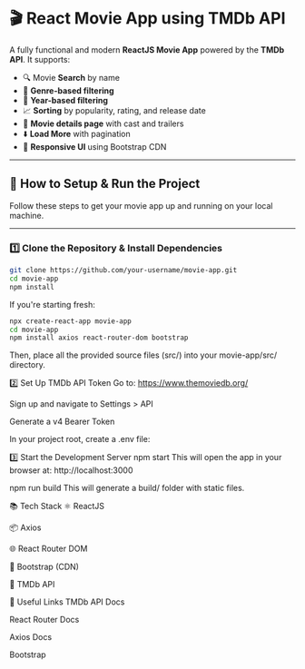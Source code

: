 # 🎬 React Movie App using TMDb API

A fully functional and modern **ReactJS Movie App** powered by the **TMDb API**. It supports:

- 🔍 Movie **Search** by name  
- 🎯 **Genre-based filtering**  
- 📅 **Year-based filtering**  
- 📈 **Sorting** by popularity, rating, and release date  
- 🧠 **Movie details page** with cast and trailers  
- ⬇️ **Load More** with pagination  
- 📱 **Responsive UI** using Bootstrap CDN  

---

## 🚀 How to Setup & Run the Project

Follow these steps to get your movie app up and running on your local machine.

---

### 1️⃣ Clone the Repository & Install Dependencies

```bash
git clone https://github.com/your-username/movie-app.git
cd movie-app
npm install
```
If you're starting fresh:

```bash
npx create-react-app movie-app
cd movie-app
npm install axios react-router-dom bootstrap
```
Then, place all the provided source files (src/) into your movie-app/src/ directory.

2️⃣ Set Up TMDb API Token
Go to: https://www.themoviedb.org/

Sign up and navigate to Settings > API

Generate a v4 Bearer Token

In your project root, create a .env file:

3️⃣ Start the Development Server
npm start
This will open the app in your browser at:
http://localhost:3000


npm run build
This will generate a build/ folder with static files.

📚 Tech Stack
⚛️ ReactJS

📦 Axios

🌐 React Router DOM

🎨 Bootstrap (CDN)

🎥 TMDb API

📎 Useful Links
TMDb API Docs

React Router Docs

Axios Docs

Bootstrap